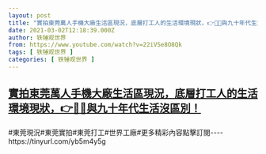 ```yaml
---
layout: post
title: "實拍東莞萬人手機大廠生活區現況，底層打工人的生活環境現狀，👉🍔🌭與九十年代生活沒區別！"
date: 2021-03-02T12:18:39.000Z
author: 铁锤观世界
from: https://www.youtube.com/watch?v=22iVSe8O8Qk
tags: [ 铁锤观世界 ]
categories: [ 铁锤观世界 ]
---
```

<!--1614687519000-->
[實拍東莞萬人手機大廠生活區現況，底層打工人的生活環境現狀，👉🍔🌭與九十年代生活沒區別！](https://www.youtube.com/watch?v=22iVSe8O8Qk)
------

<div>
#東莞現況#東莞實拍#東莞打工#世界工廠#更多精彩內容點擊訂閱----https://tinyurl.com/yb5m4y5g
</div>
